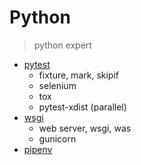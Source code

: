 # Python 
> python expert

- [pytest](./pytest/)
  - fixture, mark, skipif
  - selenium
  - tox
  - pytest-xdist (parallel)
- [wsgi](./wsgi.md)
  - web server, wsgi, was
  - gunicorn
- [pipenv](./pipenv.md)
